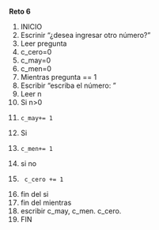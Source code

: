 **Reto 6**
01. INICIO
02. Escrinir “¿desea ingresar otro número?”
03. Leer pregunta
04. c_cero=0
05. c_may=0
06. c_men=0
07. Mientras pregunta == 1
08. Escribir “escriba el número: ” 
09. Leer n
10. Si n>0 
11.	    c_may+= 1
12. Si 
13.	    c_men+= 1 
14. si no 
15.      c_cero += 1
16. fin del si
17. fin del mientras
18. escribir c_may, c_men. c_cero. 	
19. FIN